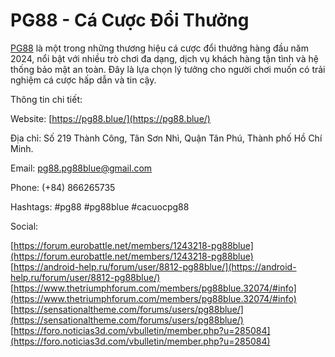 # PG88 - Cá Cược Đổi Thưởng

[PG88](https://pg88.blue/) là một trong những thương hiệu cá cược đổi thưởng hàng đầu năm 2024, nổi bật với nhiều trò chơi đa dạng, dịch vụ khách hàng tận tình và hệ thống bảo mật an toàn. Đây là lựa chọn lý tưởng cho người chơi muốn có trải nghiệm cá cược hấp dẫn và tin cậy.  

Thông tin chi tiết:  

Website: [https://pg88.blue/](https://pg88.blue/)  

Địa chỉ: Số 219 Thành Công, Tân Sơn Nhì, Quận Tân Phú, Thành phố Hồ Chí Minh.  

Email: pg88.pg88blue@gmail.com  

Phone: (+84) 866265735  

Hashtags: #pg88 #pg88blue #cacuocpg88  

  

Social:  

  

[https://forum.eurobattle.net/members/1243218-pg88blue](https://forum.eurobattle.net/members/1243218-pg88blue)  
[https://android-help.ru/forum/user/8812-pg88blue/](https://android-help.ru/forum/user/8812-pg88blue/)  
[https://www.thetriumphforum.com/members/pg88blue.32074/#info](https://www.thetriumphforum.com/members/pg88blue.32074/#info)  
[https://sensationaltheme.com/forums/users/pg88blue/](https://sensationaltheme.com/forums/users/pg88blue/)  
[https://foro.noticias3d.com/vbulletin/member.php?u=285084](https://foro.noticias3d.com/vbulletin/member.php?u=285084)